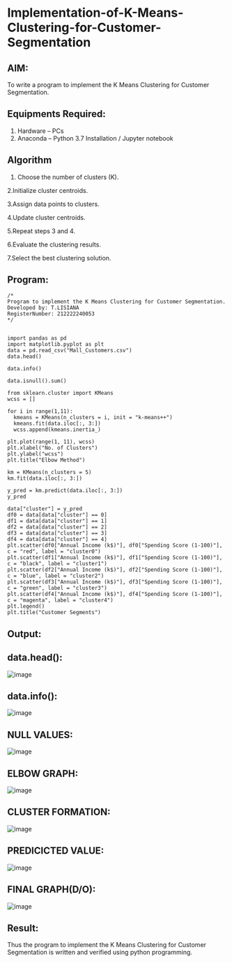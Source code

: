# Implementation-of-K-Means-Clustering-for-Customer-Segmentation

## AIM:
To write a program to implement the K Means Clustering for Customer Segmentation.

## Equipments Required:
1. Hardware – PCs
2. Anaconda – Python 3.7 Installation / Jupyter notebook

## Algorithm

1. Choose the number of clusters (K).
   
2.Initialize cluster centroids.

3.Assign data points to clusters.

4.Update cluster centroids.

5.Repeat steps 3 and 4.

6.Evaluate the clustering results.

7.Select the best clustering solution.

## Program:
```
/*
Program to implement the K Means Clustering for Customer Segmentation.
Developed by: T.LISIANA
RegisterNumber: 212222240053 
*/


import pandas as pd
import matplotlib.pyplot as plt
data = pd.read_csv("Mall_Customers.csv")
data.head()

data.info()

data.isnull().sum()

from sklearn.cluster import KMeans
wcss = []

for i in range(1,11):
  kmeans = KMeans(n_clusters = i, init = "k-means++")
  kmeans.fit(data.iloc[:, 3:])
  wcss.append(kmeans.inertia_)
  
plt.plot(range(1, 11), wcss)
plt.xlabel("No. of Clusters")
plt.ylabel("wcss")
plt.title("Elbow Method")

km = KMeans(n_clusters = 5)
km.fit(data.iloc[:, 3:])

y_pred = km.predict(data.iloc[:, 3:])
y_pred

data["cluster"] = y_pred
df0 = data[data["cluster"] == 0]
df1 = data[data["cluster"] == 1]
df2 = data[data["cluster"] == 2]
df3 = data[data["cluster"] == 3]
df4 = data[data["cluster"] == 4]
plt.scatter(df0["Annual Income (k$)"], df0["Spending Score (1-100)"], c = "red", label = "cluster0")
plt.scatter(df1["Annual Income (k$)"], df1["Spending Score (1-100)"], c = "black", label = "cluster1")
plt.scatter(df2["Annual Income (k$)"], df2["Spending Score (1-100)"], c = "blue", label = "cluster2")
plt.scatter(df3["Annual Income (k$)"], df3["Spending Score (1-100)"], c = "green", label = "cluster3")
plt.scatter(df4["Annual Income (k$)"], df4["Spending Score (1-100)"], c = "magenta", label = "cluster4")
plt.legend()
plt.title("Customer Segments")

```

## Output:
## data.head():
![image](https://github.com/lisianathiruselvan/Implementation-of-K-Means-Clustering-for-Customer-Segmentation/assets/119389971/a99b007f-412b-4184-8c46-311d2306d1e1)


## data.info():
![image](https://github.com/lisianathiruselvan/Implementation-of-K-Means-Clustering-for-Customer-Segmentation/assets/119389971/405d5672-72b9-47f3-895f-80afdd51f4c9)

## NULL VALUES:
![image](https://github.com/lisianathiruselvan/Implementation-of-K-Means-Clustering-for-Customer-Segmentation/assets/119389971/619af637-1984-4b86-ac02-6fec79d96a98)


## ELBOW GRAPH:


![image](https://github.com/lisianathiruselvan/Implementation-of-K-Means-Clustering-for-Customer-Segmentation/assets/119389971/2a8e6709-389a-4e22-bf29-ff0ae8d640d6)


## CLUSTER FORMATION:
![image](https://github.com/lisianathiruselvan/Implementation-of-K-Means-Clustering-for-Customer-Segmentation/assets/119389971/6ebd4ea0-949e-4baa-bc20-53c6175b85ab)


## PREDICICTED VALUE:
![image](https://github.com/lisianathiruselvan/Implementation-of-K-Means-Clustering-for-Customer-Segmentation/assets/119389971/a0ef4355-0258-45ba-961f-d345a2fc44c1)


## FINAL GRAPH(D/O):
![image](https://github.com/lisianathiruselvan/Implementation-of-K-Means-Clustering-for-Customer-Segmentation/assets/119389971/ba759730-129b-4022-a064-4133acedca37)



## Result:
Thus the program to implement the K Means Clustering for Customer Segmentation is written and verified using python programming.
